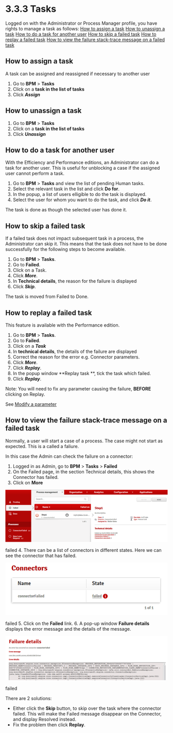 # 3.3.3 Tasks

Logged on with the Administrator or Process Manager profile, you have rights to manage a task as follows:
[How to assign a task](#assign)
[How to unassign a task](#unassign)
[How to do a task for another user](#do_task_for)
[How to skip a failed task](#skip)
[How to replay a failed task](#replay)
[How to view the failure stack-trace message on a failed task](#stack)

## How to assign a task

A task can be assigned and reassigned if necessary to another user

1. Go to **BPM** \> **Tasks**
2. Click on a **task in the list of tasks**
3. Click _**Assign**_

## How to unassign a task

1. Go to **BPM** \> **Tasks**
2. Click on a **task in the list of tasks**
3. Click _**Unassign**_

## How to do a task for another user

With the Efficiency and Performance editions, an Administrator can do a task for another user. This is useful for unblocking a case if the assigned user cannot perform a task.

1. Go to **BPM** \> **Tasks** and view the list of pending Human tasks.
2. Select the relevant task in the list and click **Do for**.
3. In the popup, a list of users elligible to do the task is displayed.
4. Select the user for whom you want to do the task, and click **_Do it_**.

The task is done as though the selected user has done it.

## How to skip a failed task

If a failed task does not impact subsequent task in a process, the Administrator can skip it. This means that the task does not have to be done successfully for the following steps to become available.

1. Go to **BPM** \> **Tasks**.
2. Go to **Failed**.
3. Click on a Task.
4. Click _**More**_.
5. In **Technical details**, the reason for the failure is displayed
6. Click _**Skip**_.

The task is moved from Failed to Done.

## How to replay a failed task

This feature is available with the Performance edition.

1. Go to **BPM** \> **Tasks**.
2. Go to **Failed**.
3. Click on a _**Task**_
4. In **technical details**, the details of the failure are displayed
5. Correct the reason for the error e.g. Connector parameters.
6. Click _**More**_.
7. Click _**Replay**_.
8. In the popup window **Replay task **, tick the task which failed.
9. Click _**Replay**_.

Note: You will need to fix any parameter causing the failure, **BEFORE** clicking on Replay.

See [Modify a parameter](processes.md#modpar)

## How to view the failure stack-trace message on a failed task

Normally, a user will start a case of a process. The case might not start as expected. This is a called a faliure.

In this case the Admin can check the failure on a connector:

1. Logged in as Admin, go to **BPM** \> **Tasks** \> **Failed**
2. On the Failed page, in the section Technical details, this shows the Connector has failed.
3. Click on **More**

![failed](images/images-6_0/connector_failed.png)

failed
4. There can be a list of connectors in different states. Here we can see the connector that has failed.

![failed](images/images-6_0/connector_failed_details.png)

failed
5. Click on the **Failed** link.
6. A pop-up window **Failure details** displays the error message and the details of the message.

![failed](images/images-6_0/connector_failed_stack.png)

failed

There are 2 solutions:

* Either click the **Skip** button, to skip over the task where the connector failed. This will make the Failed message disappear on the Connector, and display Resolved instead.
* Fix the problem then click **Replay**.